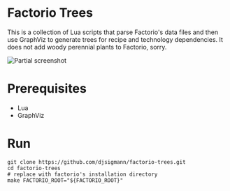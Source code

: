 # Factorio Trees
This is a collection of Lua scripts that parse Factorio's data files and then use GraphViz to generate trees for recipe and technology dependencies. It does not add woody perennial plants to Factorio, sorry.

![Partial screenshot](screenshot.png "Example")


# Prerequisites
* Lua
* GraphViz

# Run
    git clone https://github.com/djsigmann/factorio-trees.git
    cd factorio-trees
    # replace with factorio's installation directory
    make FACTORIO_ROOT="${FACTORIO_ROOT}"
